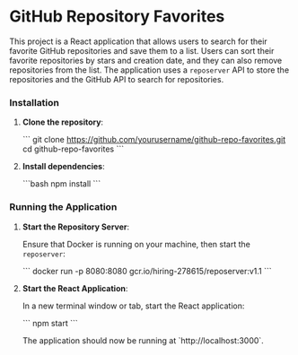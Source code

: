 # GitHub Repository Favorites

This project is a React application that allows users to search for their favorite GitHub repositories and save them to a list. Users can sort their favorite repositories by stars and creation date, and they can also remove repositories from the list. The application uses a `reposerver` API to store the repositories and the GitHub API to search for repositories.


### Installation

1. **Clone the repository**:

   \`\`\`
   git clone https://github.com/yourusername/github-repo-favorites.git
   cd github-repo-favorites
   \`\`\`

2. **Install dependencies**:

   \`\`\`bash
   npm install
   \`\`\`

### Running the Application

1. **Start the Repository Server**:

   Ensure that Docker is running on your machine, then start the `reposerver`:

   \`\`\`
   docker run -p 8080:8080 gcr.io/hiring-278615/reposerver:v1.1
   \`\`\`

2. **Start the React Application**:

   In a new terminal window or tab, start the React application:

   \`\`\`
   npm start
   \`\`\`

   The application should now be running at \`http://localhost:3000\`.